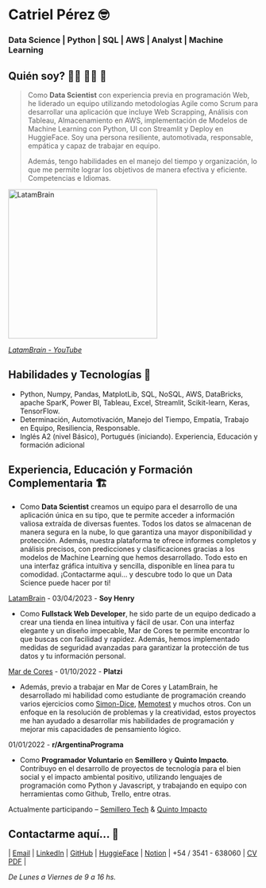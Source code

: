 # Catriel Pérez 🤓
### Data Science | Python | SQL | AWS | Analyst | Machine Learning

## Quién soy? 🏄‍♂️ 👨‍💻 🍻
> Como **Data Scientist** con experiencia previa en programación Web, he liderado
un equipo utilizando metodologías Agile como Scrum para desarrollar una
aplicación que incluye Web Scrapping, Análisis con Tableau, Almacenamiento
en AWS, implementación de Modelos de Machine Learning con Python, UI con
Streamlit y Deploy en HuggieFace. Soy una persona resiliente, automotivada,
responsable, empática y capaz de trabajar en equipo.
>
> Además, tengo habilidades en el manejo del tiempo y organización, lo que me
permite lograr los objetivos de manera efectiva y eficiente.
Competencias e Idiomas.

<a href="https://www.youtube.com/watch?v=G8PdiAwhbNM&t=1s"><img src="https://user-images.githubusercontent.com/72631572/235260601-28b21ebc-b532-4cb9-9f02-608a70c1fdc8.jpeg" alt="LatamBrain" width="300px" /><figcaption><i>LatamBrain - YouTube</i></figcaption></a>

## Habilidades y Tecnologías 🧮
- Python, Numpy, Pandas, MatplotLib, SQL, NoSQL, AWS, DataBricks,
apache SparK, Power BI, Tableau, Excel, Streamlit, Scikit-learn, Keras,
TensorFlow.
- Determinación, Automotivación, Manejo del Tiempo, Empatía, Trabajo en
Equipo, Resiliencia, Responsable.
- Inglés A2 (nivel Básico), Portugués (iniciando).
Experiencia, Educación y formación adicional

## Experiencia, Educación y Formación Complementaria 🏗️
- Como **Data Scientist** creamos un equipo para el desarrollo de
una aplicación única en su tipo, que te permite acceder a
información valiosa extraída de diversas fuentes. Todos los datos
se almacenan de manera segura en la nube, lo que garantiza una
mayor disponibilidad y protección. Además, nuestra plataforma te
ofrece informes completos y análisis precisos, con predicciones y
clasificaciones gracias a los modelos de Machine Learning que
hemos desarrollado. Todo esto en una interfaz gráfica intuitiva y
sencilla, disponible en línea para tu comodidad. ¡Contactarme
aqui... y descubre todo lo que un Data Science puede hacer por ti!

[LatamBrain](https://www.youtube.com/watch?v=G8PdiAwhbNM&t=1s) - 03/04/2023 - **Soy Henry**

- Como **Fullstack Web Developer**, he sido parte de un equipo
dedicado a crear una tienda en línea intuitiva y fácil de usar. Con
una interfaz elegante y un diseño impecable, Mar de Cores te
permite encontrar lo que buscas con facilidad y rapidez. Además,
hemos implementado medidas de seguridad avanzadas para
garantizar la protección de tus datos y tu información personal.

[Mar de Cores](https://perezcatriel.github.io/mardecores/) - 01/10/2022 - **Platzi**

- Además, previo a trabajar en Mar de Cores y LatamBrain, he
desarrollado mi habilidad como estudiante de programación
creando varios ejercicios como [Simon-Dice](https://perezcatriel.github.io/simon/), [Memotest](https://perezcatriel.github.io/memo-test/public/) y muchos
otros. Con un enfoque en la resolución de problemas y la
creatividad, estos proyectos me han ayudado a desarrollar mis
habilidades de programación y mejorar mis capacidades de
pensamiento lógico.

01/01/2022 - **r/ArgentinaPrograma**

- Como **Programador Voluntario** en **Semillero** y **Quinto Impacto**.
Contribuyo en el desarrollo de proyectos de tecnología para el
bien social y el impacto ambiental positivo, utilizando lenguajes de
programación como Python y Javascript, y trabajando en equipo
con herramientas como Github, Trello, entre otras.

Actualmente participando – [Semillero Tech](https://semillero.tech/) & [Quinto Impacto](https://quintoimpacto.net/)

## Contactarme aquí... 📲
| [Email](mailto:perezcatriel@gmail.com)  | [LinkedIn](https://www.linkedin.com/in/catriel-p%C3%A9rez-870889174/) | [GitHub](https://github.com/perezcatriel) | [HuggieFace](https://huggingface.co/spaces/perezcatriel/data_world_jobs)  | [Notion](https://www.notion.so/Catriel-P-rez-865525a461bf42a88e0105cfd392d235)  | +54 / 3541 - 638060 | [CV PDF](https://file.notion.so/f/s/dbb4b21d-179c-4770-aa98-3607ae1cbe46/cv_data_mayo.pdf?id=c8ec1fa0-9f43-49c2-abcc-f5c786b7298a&table=block&spaceId=dec42694-a043-407f-a2cc-6ea8d6cb8f50&expirationTimestamp=1682804357938&signature=VlItoCXTF5kXGIzP0e21k0YH8K5n5zhcEhVLrTukSQ8&downloadName=CV_PDF.pdf)  |

*De Lunes a Viernes de 9 a 16 hs.*
